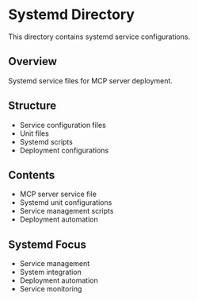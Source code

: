 # Systemd Directory

This directory contains systemd service configurations.

## Overview

Systemd service files for MCP server deployment.

## Structure

- Service configuration files
- Unit files
- Systemd scripts
- Deployment configurations

## Contents

- MCP server service file
- Systemd unit configurations
- Service management scripts
- Deployment automation

## Systemd Focus

- Service management
- System integration
- Deployment automation
- Service monitoring
